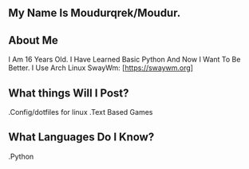 ## My Name Is Moudurqrek/Moudur.

## About Me
I Am 16 Years Old. I Have Learned Basic Python And Now I Want To Be Better.
I Use Arch Linux SwayWm: [https://swaywm.org]

## What things Will I Post?
.Config/dotfiles for linux
.Text Based Games

## What Languages Do I Know?
.Python
